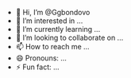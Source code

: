 - 👋 Hi, I’m @Ggbondovo
- 👀 I’m interested in ...
- 🌱 I’m currently learning ...
- 💞️ I’m looking to collaborate on ...
- 📫 How to reach me ...
- 😄 Pronouns: ...
- ⚡ Fun fact: ...

<!---
Ggbondovo/Ggbondovo is a ✨ special ✨ repository because its `README.md` (this file) appears on your GitHub profile.
You can click the Preview link to take a look at your changes.
--->

